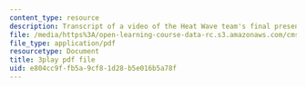 ```yaml
---
content_type: resource
description: Transcript of a video of the Heat Wave team's final presentation.
file: /media/https%3A/open-learning-course-data-rc.s3.amazonaws.com/cms-611j-creating-video-games-fall-2014/e804cc9ffb5a9cf81d28b5e016b5a78f_sKolTx6sxUo.pdf
file_type: application/pdf
resourcetype: Document
title: 3play pdf file
uid: e804cc9f-fb5a-9cf8-1d28-b5e016b5a78f
---
```

